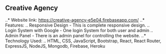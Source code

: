 ## Creative Agency
..* Website link: https://creative-agency-e5e04.firebaseapp.com/
..* Features:
.. Responsive Design - This is complete responsive design.
.. Login System with Google - One login System for both user and admin
.. Admin Panel - There is an admin panel for controlling the website.
..* Technology Used:
.. HTML, CSS, JavaScript, Bootstrap, React, React Router, ExpressJS, NodeJS, Mongodb, Firebase, Heroku
